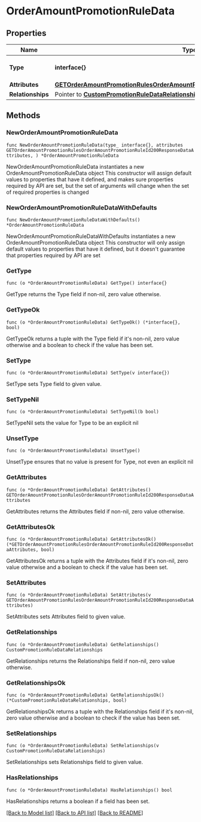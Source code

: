 # OrderAmountPromotionRuleData

## Properties

Name | Type | Description | Notes
------------ | ------------- | ------------- | -------------
**Type** | **interface{}** | The resource&#39;s type | 
**Attributes** | [**GETOrderAmountPromotionRulesOrderAmountPromotionRuleId200ResponseDataAttributes**](GETOrderAmountPromotionRulesOrderAmountPromotionRuleId200ResponseDataAttributes.md) |  | 
**Relationships** | Pointer to [**CustomPromotionRuleDataRelationships**](CustomPromotionRuleDataRelationships.md) |  | [optional] 

## Methods

### NewOrderAmountPromotionRuleData

`func NewOrderAmountPromotionRuleData(type_ interface{}, attributes GETOrderAmountPromotionRulesOrderAmountPromotionRuleId200ResponseDataAttributes, ) *OrderAmountPromotionRuleData`

NewOrderAmountPromotionRuleData instantiates a new OrderAmountPromotionRuleData object
This constructor will assign default values to properties that have it defined,
and makes sure properties required by API are set, but the set of arguments
will change when the set of required properties is changed

### NewOrderAmountPromotionRuleDataWithDefaults

`func NewOrderAmountPromotionRuleDataWithDefaults() *OrderAmountPromotionRuleData`

NewOrderAmountPromotionRuleDataWithDefaults instantiates a new OrderAmountPromotionRuleData object
This constructor will only assign default values to properties that have it defined,
but it doesn't guarantee that properties required by API are set

### GetType

`func (o *OrderAmountPromotionRuleData) GetType() interface{}`

GetType returns the Type field if non-nil, zero value otherwise.

### GetTypeOk

`func (o *OrderAmountPromotionRuleData) GetTypeOk() (*interface{}, bool)`

GetTypeOk returns a tuple with the Type field if it's non-nil, zero value otherwise
and a boolean to check if the value has been set.

### SetType

`func (o *OrderAmountPromotionRuleData) SetType(v interface{})`

SetType sets Type field to given value.


### SetTypeNil

`func (o *OrderAmountPromotionRuleData) SetTypeNil(b bool)`

 SetTypeNil sets the value for Type to be an explicit nil

### UnsetType
`func (o *OrderAmountPromotionRuleData) UnsetType()`

UnsetType ensures that no value is present for Type, not even an explicit nil
### GetAttributes

`func (o *OrderAmountPromotionRuleData) GetAttributes() GETOrderAmountPromotionRulesOrderAmountPromotionRuleId200ResponseDataAttributes`

GetAttributes returns the Attributes field if non-nil, zero value otherwise.

### GetAttributesOk

`func (o *OrderAmountPromotionRuleData) GetAttributesOk() (*GETOrderAmountPromotionRulesOrderAmountPromotionRuleId200ResponseDataAttributes, bool)`

GetAttributesOk returns a tuple with the Attributes field if it's non-nil, zero value otherwise
and a boolean to check if the value has been set.

### SetAttributes

`func (o *OrderAmountPromotionRuleData) SetAttributes(v GETOrderAmountPromotionRulesOrderAmountPromotionRuleId200ResponseDataAttributes)`

SetAttributes sets Attributes field to given value.


### GetRelationships

`func (o *OrderAmountPromotionRuleData) GetRelationships() CustomPromotionRuleDataRelationships`

GetRelationships returns the Relationships field if non-nil, zero value otherwise.

### GetRelationshipsOk

`func (o *OrderAmountPromotionRuleData) GetRelationshipsOk() (*CustomPromotionRuleDataRelationships, bool)`

GetRelationshipsOk returns a tuple with the Relationships field if it's non-nil, zero value otherwise
and a boolean to check if the value has been set.

### SetRelationships

`func (o *OrderAmountPromotionRuleData) SetRelationships(v CustomPromotionRuleDataRelationships)`

SetRelationships sets Relationships field to given value.

### HasRelationships

`func (o *OrderAmountPromotionRuleData) HasRelationships() bool`

HasRelationships returns a boolean if a field has been set.


[[Back to Model list]](../README.md#documentation-for-models) [[Back to API list]](../README.md#documentation-for-api-endpoints) [[Back to README]](../README.md)


